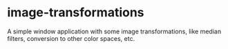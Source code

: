 # image-transformations
A simple window application with some image transformations, like median filters, conversion to other color spaces, etc.
